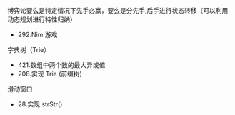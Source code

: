 


博弈论要么是特定情况下先手必赢，要么是分先手,后手进行状态转移（可以利用动态规划进行特性归纳）

- 292.Nim 游戏


字典树（Trie）

- 421.数组中两个数的最大异或值
- 208.实现 Trie (前缀树)


滑动窗口
- 28.实现 strStr()
